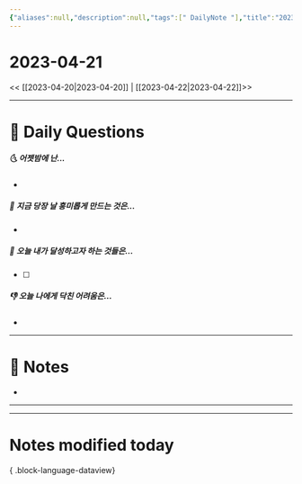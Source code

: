 ```yaml
---
{"aliases":null,"description":null,"tags":[" DailyNote "],"title":"2023-04-21","created":"2023-04-21T21:44:21","updated":"2023-07-15T21:30:20","dg-publish":true,"permalink":"/docs/Daily Notes/2023-04-21/","dgPassFrontmatter":true}
---
```



# 2023-04-21

<< [[2023-04-20\|2023-04-20]] | [[2023-04-22\|2023-04-22]]>>

---

# 📅 Daily Questions

##### 🌜 어젯밤에 난...

- 

##### 🙌 지금 당장 날 흥미롭게 만드는 것은...

- 

##### 🚀 오늘 내가 달성하고자 하는 것들은...

- [ ] 

##### 👎 오늘 나에게 닥친 어려움은...

- 

---

# 📝 Notes

- 

___



---

# Notes modified today


{ .block-language-dataview}
